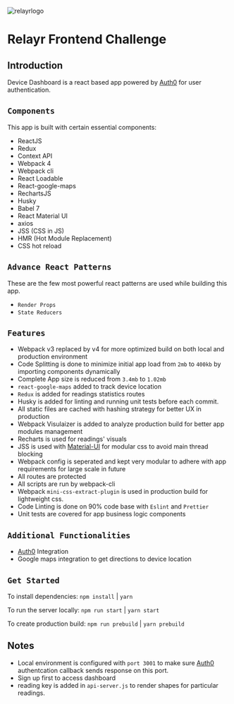 ![relayrlogo](https://relayr.io/en/wp-content/uploads/sites/5/2014/03/relayr_logo_400px-1-1-1.png)

# Relayr Frontend Challenge

## Introduction

Device Dashboard is a react based app powered by [Auth0](https://auth0.com/) for user authentication.

## `Components`

This app is built with certain essential components:

 * ReactJS
 * Redux
 * Context API
 * Webpack 4 
 * Webpack cli
 * React Loadable
 * React-google-maps
 * RechartsJS
 * Husky
 * Babel 7
 * React Material UI
 * axios
 * JSS (CSS in JS)
 * HMR (Hot Module Replacement)
 * CSS hot reload

## `Advance React Patterns`

These are the few most powerful react patterns are used while building this app.
 * `Render Props`
 * `State Reducers`


## `Features`

 * Webpack v3 replaced by v4 for more optimized build on both local and production environment
 * Code Splitting is done to minimize initial app load from `2mb` to `400kb` by importing components dynamically
 * Complete App size is reduced from `3.4mb` to `1.02mb`
 * `react-google-maps` added to track device location
 * `Redux` is added for readings statistics routes
 * Husky is added for linting and running unit tests before each commit.
 * All static files are cached with hashing strategy for better UX in production
 * Webpack Visulaizer is added to analyze production build for better app modules management
 * Recharts is used for readings' visuals
 * JSS is used with [Material-UI](https://github.com/mui-org/material-ui) for modular css to avoid main thread blocking
 * Webpack config is seperated and kept very modular to adhere with app requirements for large scale in future
 * All routes are protected
 * All scripts are run by webpack-cli
 * Webpack `mini-css-extract-plugin` is used in production build for lightweight css.
 * Code Linting is done on 90% code base with `Eslint` and `Prettier`
 * Unit tests are covered for app business logic components

## `Additional Functionalities`

 * [Auth0](https://auth0.com/) Integration
 * Google maps integration to get directions to device location

## `Get Started`

To install dependencies: ```npm install``` | ```yarn```

To run the server locally: ```npm run start``` | ```yarn start```

To create production build: ```npm run prebuild``` | ```yarn prebuild```

## Notes
* Local environment is configured with `port 3001` to make sure [Auth0](https://auth0.com/) authentcation callback sends response on this port.
* Sign up first to access dashboard
* reading key is added in `api-server.js` to render shapes for particular readings.
